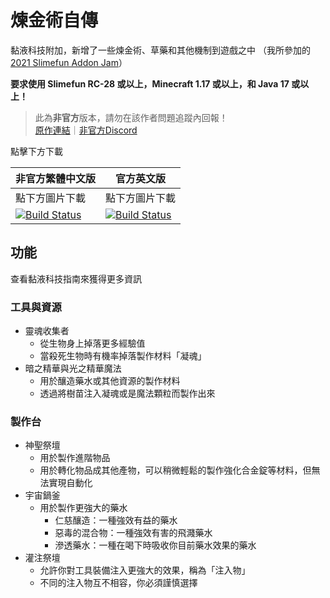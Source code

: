 # 煉金術自傳

黏液科技附加，新增了一些煉金術、草藥和其他機制到遊戲之中
（我所參加的 [2021 Slimefun Addon Jam](https://github.com/Slimefun/Slimefun4/wiki/Addon-Jam-2021)）

**要求使用 Slimefun RC-28 或以上，Minecraft 1.17 或以上，和 Java 17 或以上！**

> 此為**非官方**版本，請勿在該作者問題追蹤內回報！<br/>
> [原作連結](https://github.com/Apeiros-46B/AlchimiaVitae)｜[非官方Discord](https://discord.gg/GF4CwjFXT9)

點擊下方下載

| 非官方繁體中文版 | 官方英文版 |
| -------- | -------- |
| 點下方圖片下載 | 點下方圖片下載 |
| [![Build Status](https://xMikux.github.io/builds/SlimeTraditionalTranslation/AlchimiaVitae/master/badge.svg)](https://xMikux.github.io/builds/SlimeTraditionalTranslation/AlchimiaVitae/master) | [![Build Status](https://thebusybiscuit.github.io/builds/Apeiros-46B/AlchimiaVitae/master/badge.svg)](https://thebusybiscuit.github.io/builds/Apeiros-46B/AlchimiaVitae/master) |

## 功能

查看黏液科技指南來獲得更多資訊

### 工具與資源

- 靈魂收集者
  - 從生物身上掉落更多經驗值
  - 當殺死生物時有機率掉落製作材料「凝魂」
- 暗之精華與光之精華魔法
  - 用於釀造藥水或其他資源的製作材料
  - 透過將樹苗注入凝魂或是魔法顆粒而製作出來

### 製作台

- 神聖祭壇
  - 用於製作進階物品
  - 用於轉化物品成其他產物，可以稍微輕鬆的製作強化合金錠等材料，但無法實現自動化
- 宇宙鍋釜
  - 用於製作更強大的藥水
    - 仁慈釀造：一種強效有益的藥水
    - 惡毒的混合物：一種強效有害的飛濺藥水
    - 滲透藥水：一種在喝下時吸收你目前藥水效果的藥水
- 灌注祭壇
  - 允許你對工具裝備注入更強大的效果，稱為「注入物」
  - 不同的注入物互不相容，你必須謹慎選擇
